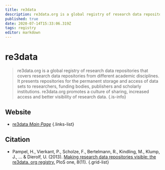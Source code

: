 ```yaml
---
title: re3data
description: re3data.org is a global registry of research data repositories that covers research data repositories from different academic disciplines.
published: true
date: 2020-07-14T15:33:06.319Z
tags: registry
editor: markdown
---
```


# re3data

> re3data.org is a global registry of research data repositories that covers research data repositories from different academic disciplines. It presents repositories for the permanent storage and access of data sets to researchers, funding bodies, publishers and scholarly institutions. re3data.org promotes a culture of sharing, increased access and better visibility of research data. 
{.is-info}

 

## Website 

- [re3data *Main Page*](http://re3data.org/)
 {.links-list}

## Citation

- Pampel, H., Vierkant, P., Scholze, F., Bertelmann, R., Kindling, M., Klump, J., ... & Dierolf, U. (2013). [Making research data repositories visible: the re3data. org registry.](https://journals.plos.org/plosone/article?id=10.1371/journal.pone.0078080) PloS one, 8(11).
{.grid-list}